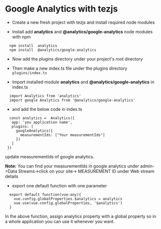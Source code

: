 #  Google Analytics with tezjs

- Create a new fresh project with tezjs and install required node modules 

- Install add **analytics** and **@analytics/google-analytics** node modules with npm

```
  npm install  analytics
  npm install  @analytics/google-analytics
```

- Now add the plugins directory under your project's root directory

- Then make a new index.ts file under the plugins directory
  ``` plugins/index.ts ```


- Import installed module **analytics** and **@analytics/google-analytics** in index.ts

```
  import Analytics from 'analytics'  
  import google Analytics from '@analytics/google-analytics'
```

- and add the below code in index.ts

 ```
   const analytics =  Analytics({
    app: 'you application name',
    plugins: [
      googleAnalytics({
        measurementIds: ["Your measurementIds"]
      })
    ]
  })

 ```
update measurementIds of google analytics.


**Note:** You can find your measurementIds in google analytics under admin->Data Streams->click on your site-> MEASUREMENT ID under Web stream details


 - export one default function with one parameter 

```  
  export default function(vue:any){
    vue.config.globalProperties.$analytics = analytics
    vue.use(vue.config.globalProperties, '$analytics')
  } 
 ```  

In the above function, assign analytics property with a global property so in a whole application you can
use it whenever you want.